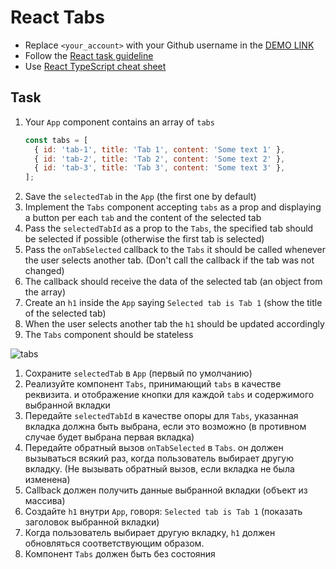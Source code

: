 # React Tabs
- Replace `<your_account>` with your Github username in the [DEMO LINK](https://Rom911.github.io/react_tabs/)
- Follow the [React task guideline](https://github.com/mate-academy/react_task-guideline#react-tasks-guideline)
- Use [React TypeScript cheat sheet](https://mate-academy.github.io/fe-program/js/extra/react-typescript)

## Task
1. Your `App` component contains an array of `tabs`
    ```javascript
    const tabs = [
      { id: 'tab-1', title: 'Tab 1', content: 'Some text 1' },
      { id: 'tab-2', title: 'Tab 2', content: 'Some text 2' },
      { id: 'tab-3', title: 'Tab 3', content: 'Some text 3' },
    ];
    ```
1. Save the `selectedTab` in the `App` (the first one by default)
1. Implement the `Tabs` component accepting `tabs` as a prop
   and displaying a button per each `tab` and the content of the selected tab
1. Pass the `selectedTabId` as a prop to the `Tabs`, the specified tab should be selected if possible
  (otherwise the first tab is selected)
1. Pass the `onTabSelected` callback to the `Tabs`
   it should be called whenever the user selects another tab.
   (Don't call the callback if the tab was not changed)
1. The callback should receive the data of the selected tab (an object from the array)
1. Create an `h1` inside the `App` saying `Selected tab is Tab 1` (show the title of the selected tab)
1. When the user selects another tab the `h1` should be updated accordingly
1. The `Tabs` component should be stateless

![tabs](./description/tabs.gif)

1. Сохраните `selectedTab` в `App` (первый по умолчанию)
1. Реализуйте компонент `Tabs`, принимающий `tabs` в качестве реквизита.
    и отображение кнопки для каждой `tabs` и содержимого выбранной вкладки
1. Передайте `selectedTabId` в качестве опоры для `Tabs`, указанная вкладка должна быть выбрана, если это возможно (в противном случае будет выбрана первая вкладка)
1. Передайте обратный вызов `onTabSelected` в `Tabs`.
    он должен вызываться всякий раз, когда пользователь выбирает другую вкладку.
    (Не вызывать обратный вызов, если вкладка не была изменена)
1. Callback должен получить данные выбранной вкладки (объект из массива)
1. Создайте `h1` внутри `App`, говоря: `Selected tab is Tab 1` (показать заголовок выбранной вкладки)
1. Когда пользователь выбирает другую вкладку, `h1` должен обновляться соответствующим образом.
1. Компонент `Tabs` должен быть без состояния
